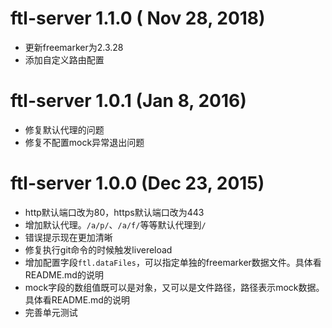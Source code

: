 # ftl-server 1.1.0 ( Nov 28, 2018)
* 更新freemarker为2.3.28
* 添加自定义路由配置
# ftl-server 1.0.1 (Jan 8, 2016)
* 修复默认代理的问题
* 修复不配置mock异常退出问题

# ftl-server 1.0.0 (Dec 23, 2015)
* http默认端口改为80，https默认端口改为443
* 增加默认代理。`/a/p/`、`/a/f/`等等默认代理到`/`
* 错误提示现在更加清晰
* 修复执行git命令的时候触发livereload
* 增加配置字段`ftl.dataFiles`，可以指定单独的freemarker数据文件。具体看README.md的说明
* mock字段的数组值既可以是对象，又可以是文件路径，路径表示mock数据。具体看README.md的说明
* 完善单元测试
